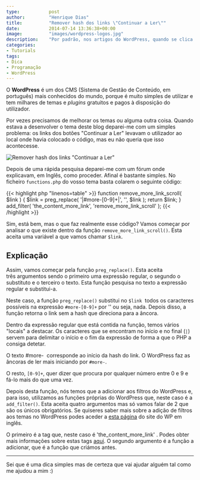 ```yaml
---
type:           post
author:         "Henrique Dias"
title:          "Remover hash dos links \"Continuar a Ler\""
date:           2014-07-14 13:36:38+00:00
image:          "images/wordpress-logos.jpg"
description:    "Por padrão, nos artigos do WordPress, quando se clica em \"Ler mais\", o utilizador é redirecionado para onde estava a ler. Aprenda a remover essa opção."
categories:
- Tutorials
tags:
- Dica
- Programação
- WordPress
---
```


O **WordPress** é um dos CMS (Sistema de Gestão de Conteúdo, em português) mais conhecidos do mundo, porque é muito simples de utilizar e tem milhares de temas e *plugins* gratuitos e pagos à disposição do utilizador.

Por vezes precisamos de melhorar os temas ou alguma outra coisa. Quando estava a desenvolver o tema deste blog deparei-me com um simples problema: os links dos botões "Continuar a Ler" levavam o utilizador ao local onde havia colocado o código, mas eu não queria que isso acontecesse.

![Remover hash dos links "Continuar a Ler"](/images/hash-links-wp.png)

Depois de uma rápida pesquisa deparei-me com um fórum onde explicavam, em Inglês, como proceder. Afinal é bastante simples. No ficheiro ```functions.php``` do vosso tema basta colarem o seguinte código:


{{< highlight php "linenos=table" >}}
function remove_more_link_scroll( $link ) {
  $link = preg_replace( '|#more-[0-9]+|', '', $link );
  return $link;
}
add_filter( 'the_content_more_link', 'remove_more_link_scroll' );
{{< /highlight >}}


Sim, está bem, mas o que faz realmente esse código? Vamos começar por analisar o que existe dentro da função ```remove_more_link_scroll()```. Esta aceita uma variável a que vamos chamar ```$link```.


## Explicação


Assim, vamos começar pela função ```preg_replace()```. Esta aceita três argumentos sendo o primeiro uma expressão regular, o segundo o substituto e o terceiro o texto. Esta função pesquisa no texto a expressão regular e substitui-a.

Neste caso, a função ```preg_replace()``` substitui no ```$link```  todos os caracteres possíveis na expressão ```#more-[0-9]+``` por '' ou seja, nada. Depois disso, a função retorna o link sem a hash que direciona para a âncora.

Dentro da expressão regular que está contida na função, temos vários "locais" a destacar. Os caracteres que se encontram no início e no final (```|```) servem para delimitar o início e o fim da expressão de forma a que o PHP a consiga detetar.

O texto #more-  corresponde ao início da hash do link. O WordPress faz as âncoras de ler mais iniciando por ```#more-```.

O resto, ```[0-9]+```, quer dizer que procura por qualquer número entre 0 e 9 e fá-lo mais do que uma vez.

Depois desta função, nós temos que a adicionar aos filtros do WordPress e, para isso, utilizamos as funções próprias do WordPress que, neste caso é a ```add_filter()```. Esta aceita quatro argumentos mas só vamos falar de 2 que são os únicos obrigatórios. Se quiseres saber mais sobre a adição de filtros aos temas no WordPress podes aceder a [esta página](http://codex.wordpress.org/Function_Reference/add_filter) do site do WP em inglês.

O primeiro é a tag que, neste caso é 'the_content_more_link' . Podes obter mais informações sobre estas tags [aqui](http://codex.wordpress.org/Plugin_API/Filter_Reference). O segundo argumento é a função a adicionar, que é a função que criámos antes.



* * *



Sei que é uma dica simples mas de certeza que vai ajudar alguém tal como me ajudou a mim :)
